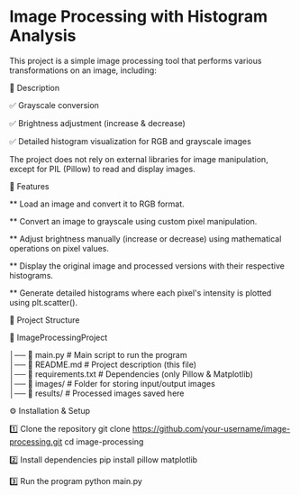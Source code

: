 # Image Processing with Histogram Analysis
This project is a simple image processing tool that performs various transformations on an image, including:

📖 Description 

✅ Grayscale conversion

✅ Brightness adjustment (increase & decrease)

✅ Detailed histogram visualization for RGB and grayscale images

The project does not rely on external libraries for image manipulation, except for PIL (Pillow) to read and display images.

🚀 Features 

** Load an image and convert it to RGB format.

** Convert an image to grayscale using custom pixel manipulation.

** Adjust brightness manually (increase or decrease) using mathematical operations on pixel values.

** Display the original image and processed versions with their respective histograms.

** Generate detailed histograms where each pixel's intensity is plotted using plt.scatter().

📂 Project Structure

📁 ImageProcessingProject  

│── 📜 main.py                 # Main script to run the program  
│── 📜 README.md               # Project description (this file)  
│── 📜 requirements.txt        # Dependencies (only Pillow & Matplotlib)  
│── 📁 images/                 # Folder for storing input/output images  
│── 📁 results/                # Processed images saved here  

⚙️ Installation & Setup

1️⃣ Clone the repository
git clone https://github.com/your-username/image-processing.git
cd image-processing

2️⃣ Install dependencies
pip install pillow matplotlib

3️⃣ Run the program
python main.py

